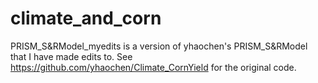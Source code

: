 # climate_and_corn
PRISM_S&RModel_myedits is a version of yhaochen's PRISM_S&RModel that I have made edits to. 
See https://github.com/yhaochen/Climate_CornYield for the original code. 
